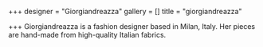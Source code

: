 +++
designer = "Giorgiandreazza"
gallery = []
title = "giorgiandreazza"

+++
Giorgiandreazza is a fashion designer based in Milan, Italy. Her pieces are hand-made from high-quality Italian fabrics.
